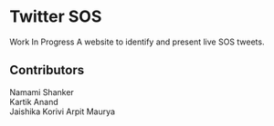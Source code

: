 # Twitter SOS

Work In Progress
A website to identify and present live SOS tweets.

## Contributors

Namami Shanker  
Kartik Anand  
Jaishika Korivi
Arpit Maurya
